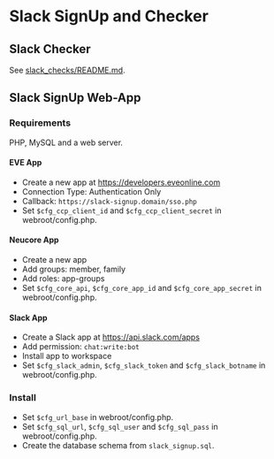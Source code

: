 # Slack SignUp and Checker

## Slack Checker

See [slack_checks/README.md](slack_checks/README.md).

## Slack SignUp Web-App
 
### Requirements

PHP, MySQL and a web server.

#### EVE App

- Create a new app at https://developers.eveonline.com
- Connection Type: Authentication Only
- Callback: `https://slack-signup.domain/sso.php`
- Set `$cfg_ccp_client_id` and `$cfg_ccp_client_secret` in webroot/config.php.

#### Neucore App

- Create a new app
- Add groups: member, family
- Add roles: app-groups
- Set `$cfg_core_api`, `$cfg_core_app_id` and `$cfg_core_app_secret` in webroot/config.php.

#### Slack App

- Create a Slack app at https://api.slack.com/apps
- Add permission: `chat:write:bot`
- Install app to workspace
- Set `$cfg_slack_admin`, `$cfg_slack_token` and `$cfg_slack_botname` in webroot/config.php.

### Install

- Set `$cfg_url_base` in webroot/config.php.
- Set `$cfg_sql_url`, `$cfg_sql_user` and `$cfg_sql_pass` in webroot/config.php.
- Create the database schema from `slack_signup.sql`.
